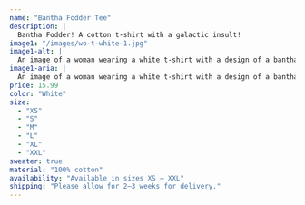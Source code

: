 ```yaml
---
name: "Bantha Fodder Tee"
description: |
  Bantha Fodder! A cotton t-shirt with a galactic insult!
image1: "/images/wo-t-white-1.jpg"
image1-alt: |
  An image of a woman wearing a white t-shirt with a design of a bantha with the text 'Bantha Fodder' on the front.
image1-aria: |
  An image of a woman wearing a white t-shirt with a design of a bantha with the text 'Bantha Fodder' on the front.
price: 15.99
color: "White"
size:
  - "XS"
  - "S"
  - "M"
  - "L"
  - "XL"
  - "XXL"
sweater: true
material: "100% cotton"
availability: "Available in sizes XS – XXL"
shipping: "Please allow for 2–3 weeks for delivery."
---
```

